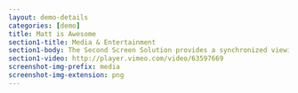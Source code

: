 ```yaml
---
layout: demo-details
categories: [demo]
title: Matt is Awesome
section1-title: Media & Entertainment
section1-body: The Second Screen Solution provides a synchronized viewing experience between a primary screen (TV) and a second screen (smartphone). As the events unfold on the big screen, questions, betting opportunities are displayed on the big screen. Users can place their bet and wager, scores are kept on the leaderboard. This solution demonstrates two-way real-time interaction; questions pushed to mobile devices, as well as viewers displayed on the leaderboard. To run the demo open up the Big Screen on your desktop and the Second Screen URL on your mobile device (or a desktop browser representing your mobile device). Entering your name on the Second Screen will start the demo.
section1-video: http://player.vimeo.com/video/63597669
screenshot-img-prefix: media
screenshot-img-extension: png
---
```

